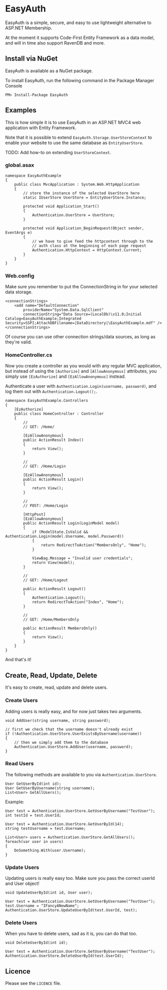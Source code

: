 # EasyAuth 

EasyAuth is a simple, secure, and easy to use lightweight alternative to ASP.NET Membership.

At the moment it supports Code-First Entity Framework as a data model, and will in time also support RavenDB and more.

## Install via NuGet

EasyAuth is available as a NuGet package.  

To install EasyAuth, run the following command in the Package Manager Console

    PM> Install-Package EasyAuth

## Examples

This is how simple it is to use EasyAuth in an ASP.NET MVC4 web application with Entity Framework.

Note that it is possible to extend `EasyAuth.Storage.UserStoreContext` to enable your website to use the same database as `EntityUserStore`. 

TODO: Add how-to on extending `UserStoreContext`.

### global.asax

    namespace EasyAuthExample
    {
        public class MvcApplication : System.Web.HttpApplication
        {
            // store the instance of the selected UserStore here
            static IUserStore UserStore = EntityUserStore.Instance;
            
            protected void Application_Start()
            {
                Authentication.UserStore = UserStore;
            }

            protected void Application_BeginRequest(Object sender, EventArgs e)
            {
                // we have to give feed the httpcontext through to the 
                // auth class at the beginning of each page request
                Authentication.HttpContext = HttpContext.Current;
            }
        }
    }

### Web.config

Make sure you remember to put the ConnectionString in for your selected data storage.

    <connectionStrings>
        <add name="DefaultConnection" 
            providerName="System.Data.SqlClient" 
            connectionString="Data Source=(LocalDb)\v11.0;Initial Catalog=EasyAuthExample;Integrated Security=SSPI;AttachDBFilename=|DataDirectory|\EasyAuthExample.mdf" />
    </connectionStrings>

Of course you can use other connection strings/data sources, as long as they're valid.

### HomeController.cs

Now you create a controller as you would with any regular MVC application, but instead of using the `[Authorize]` and `[AllowAnonymous]` attributes, you simply use `[EzAuthorize]` and `[EzAllowAnonymous]` instead.

Authenticate a user with `Authentication.Login(username, password)`, and log them out with `Authentication.Logout();`.

    namespace EasyAuthExample.Controllers
    {
        [EzAuthorize]
        public class HomeController : Controller
        {
            //
            // GET: /Home/
            
            [EzAllowAnonymous]
            public ActionResult Index()
            {            
                return View();
            }

            //
            // GET: /Home/Login
            
            [EzAllowAnonymous]
            public ActionResult Login()
            {            
                return View();
            }
            
            //
            // POST: /Home/Login
            
            [HttpPost]
            [EzAllowAnonymous]
            public ActionResult Login(LoginModel model)
            {
                if (ModelState.IsValid && Authentication.Login(model.Username, model.Password))
                {
                    return RedirectToAction("MembersOnly", "Home");
                }
            
                ViewBag.Message = "Invalid user credentials";
                return View(model);
            }
            
            //
            // GET: /Home/Logout
            
            public ActionResult Logout()
            {
                Authentication.Logout();
                return RedirectToAction("Index", "Home");
            }

            //
            // GET: /Home/MembersOnly
            
            public ActionResult MembersOnly()
            {
                return View();
            }
        }
    }

And that's it!

## Create, Read, Update, Delete

It's easy to create, read, update and delete users.

### Create Users

Adding users is really easy, and for now just takes two arguments.

`void AddUser(string username, string password);`

    // first we check that the username doesn't already exist
    if (!Authentication.UserStore.UserExistsByUsername(username))
    {
        // then we simply add them to the database
        Authentication.UserStore.AddUser(username, password);
    }

### Read Users

The following methods are available to you via `Authentication.UserStore`.

    User GetUserById(int id);
    User GetUserByUsername(string username);
    List<User> GetAllUsers();

Example:

    User test = Authentication.UserStore.GetUserByUsername("TestUser");
    int testId = test.UserId;

    User test = Authentication.UserStore.GetUserById(14);
    string testUsername = test.Username;

    List<User> users = Authentication.UserStore.GetAllUsers();
    foreach(var user in users)
    {
        DoSomething.With(user.Username);
    }

### Update Users 

Updating users is really easy too. Make sure you pass the correct userId and User object!

`void UpdateUserById(int id, User user);`

    User test = Authentication.UserStore.GetUserByUsername("TestUser");
    test.Username = "IFancyANewName";
    Authentication.UserStore.UpdateUserById(test.UserId, test);

### Delete Users

When you have to delete users, sad as it is, you can do that too.

`void DeleteUserById(int id);`

    User test = Authentication.UserStore.GetUserByUsername("TestUser");
    Authentication.UserStore.DeleteUserById(test.UserId);

## Licence

Please see the `LICENCE` file.